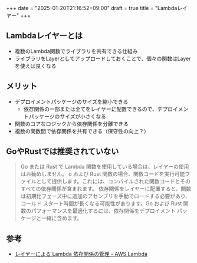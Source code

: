 +++
date = "2025-01-20T21:16:52+09:00"
draft = true
title = "Lambdaレイヤー"
+++


## Lambdaレイヤーとは

- 複数のLambda関数でライブラリを共有できる仕組み
- ライブラリをLayerとしてアップロードしておくことで、個々の関数はLayerを使えば良くなる

## メリット

- デプロイメントパッケージのサイズを縮小できる
  - 依存関係の一部または全てをレイヤーに配置できるので、デプロイメントパッケージのサイズが小さくなる
- 関数のコアなロジックから依存関係を分離できる
- 複数の関数間で依存関係を共有できる（保守性の向上？）

## GoやRustでは推奨されていない

> Go または Rust で Lambda 関数を使用している場合は、レイヤーの使用はお勧めしません。
> o および Rust 関数の場合、関数コードを実行可能ファイルとして提供します。これには、コンパイルされた関数コードとそのすべての依存関係が含まれます。
> 依存関係をレイヤーに配置すると、関数は初期化フェーズ中に追加のアセンブリを手動でロードする必要があり、コールド スタート時間が長くなる可能性があります。Go および Rust 関数のパフォーマンスを最適化するには、依存関係をデプロイメント パッケージと一緒に含めます。
 
## 参考

- [レイヤーによる Lambda 依存関係の管理 - AWS Lambda](https://docs.aws.amazon.com/lambda/latest/dg/chapter-layers.html)